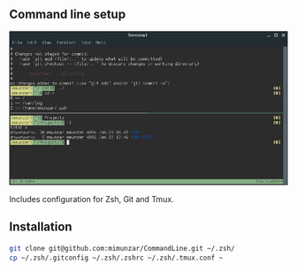 Command line setup
------------------

![alt text](https://github.com/mimunzar/CommandLine/blob/master/screenshot.png "screenshot")

Includes configuration for Zsh, Git and Tmux.

## Installation

```sh
git clone git@github.com:mimunzar/CommandLine.git ~/.zsh/
cp ~/.zsh/.gitconfig ~/.zsh/.zshrc ~/.zsh/.tmux.conf ~
```

